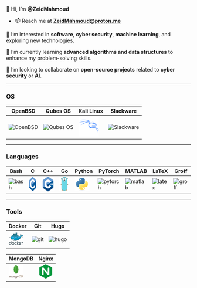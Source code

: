 👋 Hi, I’m **@ZeidMahmoud**

- 📫 Reach me at **ZeidMahmoud@proton.me**

👀 I’m interested in **software**, **cyber security**, **machine learning**, and exploring new technologies.

🌱 I’m currently learning **advanced algorithms and data structures** to enhance my problem-solving skills.

💞️ I’m looking to collaborate on **open-source projects** related to **cyber security** or **AI**.

---

### OS

| OpenBSD       | Qubes OS     | Kali Linux   | Slackware    |
|---------------|--------------|--------------|--------------|
| <img src="https://upload.wikimedia.org/wikipedia/commons/9/9b/OpenBSD_textual_logo.svg" title="OpenBSD" alt="OpenBSD" width="65" height="55"/> | <img src="https://upload.wikimedia.org/wikipedia/commons/6/61/Qubes_OS_Logo.svg" title="Qubes OS" alt="Qubes OS" width="55" height="55"/> | <img src="https://github.com/canaleal/devicon/blob/new-icon-kali-linux/icons/kalilinux/kalilinux-original-wordmark.svg" title="Kali Linux" alt="Kali Linux" width="55" height="55"/> | <img src="https://upload.wikimedia.org/wikipedia/commons/3/34/Slackware_web_logo.svg" title="Slackware" alt="Slackware" width="55" height="55"/> |

---

### Languages

| Bash | C    | C++  | Go   | Python | PyTorch | MATLAB | LaTeX | Groff |
|------|------|------|------|--------|---------|--------|-------|-------|
| <img src="https://www.vectorlogo.zone/logos/gnu_bash/gnu_bash-icon.svg" alt="bash" width="40" height="40"/> | <img src="https://raw.githubusercontent.com/devicons/devicon/master/icons/c/c-original.svg" alt="c" width="40" height="40"/> | <img src="https://raw.githubusercontent.com/devicons/devicon/master/icons/cplusplus/cplusplus-original.svg" alt="cplusplus" width="40" height="40"/> | <img src="https://raw.githubusercontent.com/devicons/devicon/master/icons/go/go-original.svg" alt="go" width="40" height="40"/> | <img src="https://raw.githubusercontent.com/devicons/devicon/master/icons/python/python-original.svg" alt="python" width="40" height="40"/> | <img src="https://www.vectorlogo.zone/logos/pytorch/pytorch-icon.svg" alt="pytorch" width="40" height="40"/> | <img src="https://upload.wikimedia.org/wikipedia/commons/2/21/Matlab_Logo.png" alt="matlab" width="40" height="40"/> | <img src="https://upload.wikimedia.org/wikipedia/commons/thumb/4/45/LaTeX_project_logo_bird.svg/2880px-LaTeX_project_logo_bird.svg.png" alt="latex" width="40" height="40"/> | <img src="https://upload.wikimedia.org/wikipedia/commons/thumb/3/39/Official_gnu.svg/1280px-Official_gnu.svg.png" alt="groff" width="40" height="40"/> |

---

### Tools

| Docker | Git  | Hugo |
|--------|------|------|
| <img src="https://raw.githubusercontent.com/devicons/devicon/master/icons/docker/docker-original-wordmark.svg" alt="docker" width="40" height="40"/> | <img src="https://www.vectorlogo.zone/logos/git-scm/git-scm-icon.svg" alt="git" width="40" height="40"/> | <img src="https://api.iconify.design/logos-hugo.svg" alt="hugo" width="40" height="40"/> |

| MongoDB | Nginx |
|---------|-------|
| <img src="https://raw.githubusercontent.com/devicons/devicon/master/icons/mongodb/mongodb-original-wordmark.svg" alt="mongodb" width="40" height="40"/> | <img src="https://raw.githubusercontent.com/devicons/devicon/master/icons/nginx/nginx-original.svg" alt="nginx" width="40" height="40"/> |
